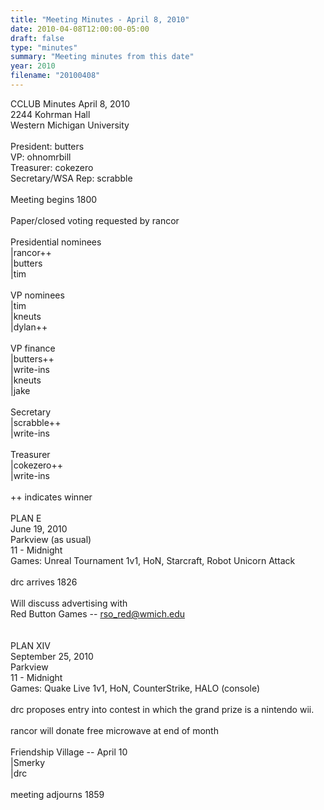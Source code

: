 ```yaml
---
title: "Meeting Minutes - April 8, 2010"
date: 2010-04-08T12:00:00-05:00
draft: false
type: "minutes"
summary: "Meeting minutes from this date"
year: 2010
filename: "20100408"
---
```


CCLUB Minutes April 8, 2010<br />
2244 Kohrman Hall<br />
Western Michigan University<br />
<br />
President: butters<br />
VP: ohnomrbill<br />
Treasurer: cokezero<br />
Secretary/WSA Rep: scrabble<br />
<br />
Meeting begins 1800<br />
<br />
Paper/closed voting requested by rancor<br />
<br />
Presidential nominees<br />
|rancor++<br />
|butters<br />
|tim<br />
<br />
VP nominees<br />
|tim<br />
|kneuts<br />
|dylan++<br />
<br />
VP finance<br />
|butters++<br />
|write-ins<br />
|kneuts<br />
|jake <br />
<br />
Secretary<br />
|scrabble++<br />
|write-ins<br />
<br />
Treasurer<br />
|cokezero++<br />
|write-ins<br />
<br />
++ indicates winner<br />
<br />
PLAN E<br />
June 19, 2010<br />
Parkview (as usual)<br />
11 - Midnight<br />
Games: Unreal Tournament 1v1, HoN, Starcraft, Robot Unicorn Attack<br />
<br />
drc arrives 1826<br />
<br />
Will discuss advertising with<br />
Red Button Games -- rso_red@wmich.edu<br />
<br />
<br />
PLAN XIV<br />
September 25, 2010<br />
Parkview <br />
11 - Midnight<br />
Games: Quake Live 1v1, HoN, CounterStrike, HALO (console)<br />
<br />
drc proposes entry into contest in which the grand prize is a nintendo wii.<br />
<br />
rancor will donate free microwave at end of month<br />
<br />
Friendship Village -- April 10<br />
|Smerky<br />
|drc<br />
<br />
meeting adjourns 1859
